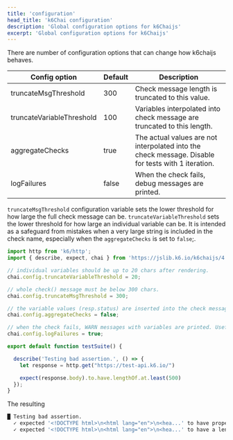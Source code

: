 ```yaml
---
title: 'configuration'
head_title: 'k6Chai configuration'
description: 'Global configuration options for k6Chaijs'
excerpt: 'Global configuration options for k6Chaijs'
---
```



There are number of configuration options that can change how k6chaijs behaves. 


| Config option             | Default     | Description |
| ------------------------- | ----------- | ----------- |
| truncateMsgThreshold      | 300   | Check message length is truncated to this value. |
| truncateVariableThreshold | 100   | Variables interpolated into check message are truncated to this length. |
| aggregateChecks           | true  | The actual values are not interpolated into the check message. Disable for tests with 1 iteration. |
| logFailures               | false | When the check fails, debug messages are printed. |


`truncateMsgThreshold` configuration variable sets the lower threshold for how large the full check message can be. `truncateVariableThreshold` sets the lower threshold for how large an individual variable can be. It is intended as a safeguard from mistakes when a very large string is included in the check name, especially when the `aggregateChecks` is set to `false`;. 

<CodeGroup labels={[]}>

```javascript
import http from 'k6/http';
import { describe, expect, chai } from 'https://jslib.k6.io/k6chaijs/4.3.4.1/index.js';

// individual variables should be up to 20 chars after rendering.
chai.config.truncateVariableThreshold = 20;

// whole check() message must be below 300 chars.
chai.config.truncateMsgThreshold = 300;

// the variable values (resp.status) are inserted into the check message - useful for debugging or tests with 1 iteration
chai.config.aggregateChecks = false;

// when the check fails, WARN messages with variables are printed. Useful for debugging.
chai.config.logFailures = true;

export default function testSuite() {

  describe('Testing bad assertion.', () => {
    let response = http.get("https://test-api.k6.io/")

    expect(response.body).to.have.lengthOf.at.least(500)
  });
}
```

</CodeGroup>

The resulting

```bash
█ Testing bad assertion.
  ✓ expected '<!DOCTYPE html>\n<html lang="en">\n<hea...' to have property 'length'
  ✓ expected '<!DOCTYPE html>\n<html lang="en">\n<hea...' to have a length at least 500 got 15714
```

